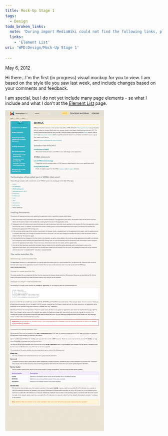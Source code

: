 ```yaml
---
title: Mock-Up Stage 1
tags:
  - Design
todo_broken_links:
  note: 'During import MediaWiki could not find the following links, please fix and adjust this list.'
  links:
    - 'Element List'
uri: 'WPD:Design/Mock-Up Stage 1'

---
```

May 6, 2012

Hi there...I'm the first (in progress) visual mockup for you to view. I am based on the style tile you saw last week, and include changes based on your comments and feedback.

I am special, but I do not yet include many page elements - se what I include and what I don't at the [Element List](/w/index.php?title=Element_List&action=edit&redlink=1) page.

![Wiki Page.png](/assets/public/c/c2/Wiki_Page.png)